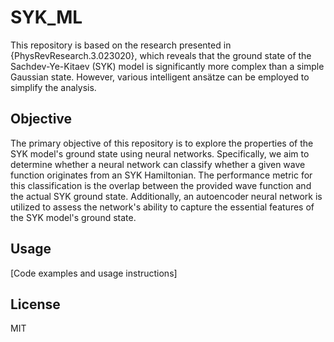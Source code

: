 # SYK_ML

This repository is based on the research presented in {PhysRevResearch.3.023020}, which reveals that the ground state of the Sachdev-Ye-Kitaev (SYK) model is significantly more complex than a simple Gaussian state. However, various intelligent ansätze can be employed to simplify the analysis.

## Objective

The primary objective of this repository is to explore the properties of the SYK model's ground state using neural networks. Specifically, we aim to determine whether a neural network can classify whether a given wave function originates from an SYK Hamiltonian. The performance metric for this classification is the overlap between the provided wave function and the actual SYK ground state. Additionally, an autoencoder neural network is utilized to assess the network's ability to capture the essential features of the SYK model's ground state.


## Usage

[Code examples and usage instructions]


## License

MIT


